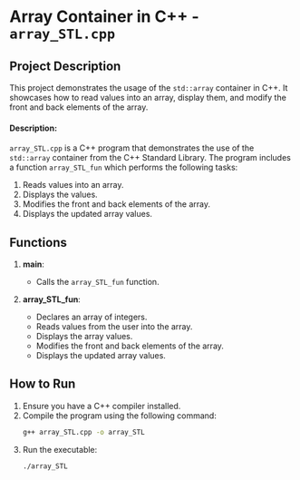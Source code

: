 # Array Container in C++ - `array_STL.cpp`

## Project Description
This project demonstrates the usage of the `std::array` container in C++. It showcases how to read values into an array, display them, and modify the front and back elements of the array.

#### Description:
`array_STL.cpp` is a C++ program that demonstrates the use of the `std::array` container from the C++ Standard Library. The program includes a function `array_STL_fun` which performs the following tasks:
1. Reads values into an array.
2. Displays the values.
3. Modifies the front and back elements of the array.
4. Displays the updated array values.

## Functions

1. **main**: 
    - Calls the `array_STL_fun` function.

2. **array_STL_fun**: 
    - Declares an array of integers.
    - Reads values from the user into the array.
    - Displays the array values.
    - Modifies the front and back elements of the array.
    - Displays the updated array values.

## How to Run
1. Ensure you have a C++ compiler installed.
2. Compile the program using the following command:
    ```sh
    g++ array_STL.cpp -o array_STL
    ```
3. Run the executable:
    ```sh
    ./array_STL
    ```


